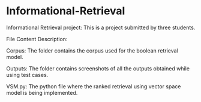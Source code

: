 # Informational-Retrieval
Informational Retrieval project: This is a project submitted by three students. 

File Content Description:

Corpus: The folder contains the corpus used for the boolean retrieval model.

Outputs: The folder contains screenshots of all the outputs obtained while using test cases.

VSM.py: The python file where the ranked retrieval using vector space model is being implemented.
